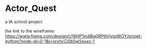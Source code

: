 # Actor_Quest
a IA school project

the link to the wireframe:
https://www.figma.com/design/U16HP1m4Ba0RPthHytqWGY/projet-python?node-id=0-1&t=lxyhcCj0b5w5suxv-1
